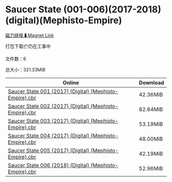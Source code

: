 # Saucer State (001-006)(2017-2018)(digital)(Mephisto-Empire)

[磁力链接⬇Magnet Link](magnet:?xt=urn:btih:e692250db2a4b87cf07905d668052b0a6023fd5d&dn=Saucer%20State%20%28001-006%29%282017-2018%29%28digital%29%28Mephisto-Empire%29)

打包下载📦仍在工事中

文件数：6

总大小：321.33MiB

Online | Download
--- | ---
[Saucer State 001 (2017) (Digital) (Mephisto-Empire).cbr](https://github.com/alicewish/markdown/blob/master/comic/Saucer-State-001-2017-Digital-Mephisto-Empire-cbr.md) | 42.36MiB
[Saucer State 002 (2017) (Digital) (Mephisto-Empire).cbr](https://github.com/alicewish/markdown/blob/master/comic/Saucer-State-002-2017-Digital-Mephisto-Empire-cbr.md) | 82.64MiB
[Saucer State 003 (2017) (Digital) (Mephisto-Empire).cbr](https://github.com/alicewish/markdown/blob/master/comic/Saucer-State-003-2017-Digital-Mephisto-Empire-cbr.md) | 53.19MiB
[Saucer State 004 (2017) (Digital) (Mephisto-Empire).cbr](https://github.com/alicewish/markdown/blob/master/comic/Saucer-State-004-2017-Digital-Mephisto-Empire-cbr.md) | 48.00MiB
[Saucer State 005 (2017) (Digital) (Mephisto-Empire).cbr](https://github.com/alicewish/markdown/blob/master/comic/Saucer-State-005-2017-Digital-Mephisto-Empire-cbr.md) | 42.19MiB
[Saucer State 006 (2018) (Digital) (Mephisto-Empire).cbr](https://github.com/alicewish/markdown/blob/master/comic/Saucer-State-006-2018-Digital-Mephisto-Empire-cbr.md) | 52.96MiB